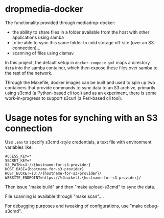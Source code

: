 # dropmedia-docker

The functionality provided through mediadrop-docker:

- the ability to share files in a folder available from the host with other applications using samba
- to be able to sync this same folder to cold storage off-site (over an S3 connection)...
- scanning of files using clamav

In this project, the default setup in `docker-compose.yml` maps a directory `data` into the samba container, which then expose these files over samba to the rest of the network. 

Through the Makefile, docker images can be built and used to spin up two containers that provide commands to sync data to an S3 archive, primarily using s3cmd (a Python-based cli tool) and as an experiment, there is some work-in-progress to support s3curl (a Perl-based cli tool).

# Usage notes for synching with an S3 connection

Use `.env` to specify s3cmd-style credentials, a text file with environment variables like:

	ACCESS_KEY=*
	SECRET_KEY=*
	S3_PATH=s3://{hostname-for-s3-provider}
	HOST_BASE={hostname-for-s3-provider}
	HOST_BUCKET=s3://{hostname-for-s3-provider}/
	WEBSITE_ENDPOINT=https://%(bucket).{hostname-for-s3-provider}/

Then issue "make build" and then "make upload-s3cmd" to sync the data.

File scanning is available through "make scan"....

For debugging purposes and tweaking of configurations, use "make debug-s3cmd".
